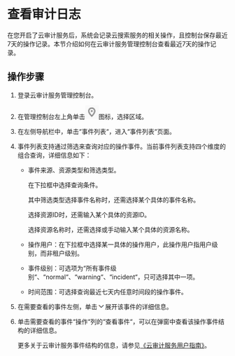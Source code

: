 # 查看审计日志<a name="css_01_0051"></a>

在您开启了云审计服务后，系统会记录云搜索服务的相关操作，且控制台保存最近7天的操作记录。本节介绍如何在云审计服务管理控制台查看最近7天的操作记录。

## 操作步骤<a name="section1482553663115"></a>

1.  登录云审计服务管理控制台。
2.  在管理控制台左上角单击![](figures/icon-region.png)图标，选择区域。
3.  在左侧导航栏中，单击“事件列表“，进入“事件列表“页面。
4.  事件列表支持通过筛选来查询对应的操作事件。当前事件列表支持四个维度的组合查询，详细信息如下：
    -   事件来源、资源类型和筛选类型。

        在下拉框中选择查询条件。

        其中筛选类型选择事件名称时，还需选择某个具体的事件名称。

        选择资源ID时，还需输入某个具体的资源ID。

        选择资源名称时，还需选择或手动输入某个具体的资源名称。

    -   操作用户：在下拉框中选择某一具体的操作用户，此操作用户指用户级别，而非租户级别。
    -   事件级别：可选项为“所有事件级别“、“normal“、“warning“、“incident“，只可选择其中一项。
    -   时间范围：可选择查询最近七天内任意时间段的操作事件。

5.  在需要查看的事件左侧，单击![](figures/icon-expand.png)展开该事件的详细信息。
6.  单击需要查看的事件“操作“列的“查看事件“，可以在弹窗中查看该操作事件结构的详细信息。

    更多关于云审计服务事件结构的信息，请参见[《云审计服务用户指南》](https://support.huaweicloud.com/usermanual-cts/zh-cn_topic_0030628003.html)。



